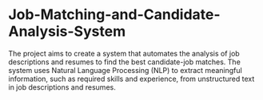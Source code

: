 # Job-Matching-and-Candidate-Analysis-System
The project aims to create a system that automates the analysis of job descriptions and resumes to find the best candidate-job matches. The system uses Natural Language Processing (NLP) to extract meaningful information, such as required skills and experience, from unstructured text in job descriptions and resumes.
